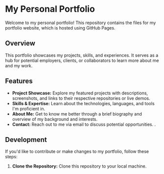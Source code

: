 # My Personal Portfolio

Welcome to my personal portfolio! This repository contains the files for my portfolio website, which is hosted using GitHub Pages.

## Overview

This portfolio showcases my projects, skills, and experiences. It serves as a hub for potential employers, clients, or collaborators to learn more about me and my work.

## Features

- **Project Showcase:** Explore my featured projects with descriptions, screenshots, and links to their respective repositories or live demos.
- **Skills & Expertise:** Learn about the technologies, languages, and tools I'm proficient in.
- **About Me:** Get to know me better through a brief biography and overview of my background and interests.
- **Contact:** Reach out to me via email to discuss potential opportunities.
.

## Development

If you'd like to contribute or make changes to my portfolio, follow these steps:

1. **Clone the Repository:** Clone this repository to your local machine.
